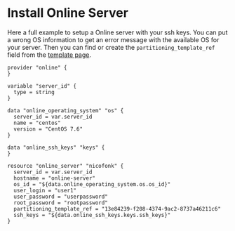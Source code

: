 # Install Online Server

Here a full example to setup a Online server with your ssh keys.
You can put a wrong OS information to get an error message
with the available OS for your server. Then you can find or
create the `partitioning_template_ref` field from the
[template page](https://console.online.net/en/template).

```HCL
provider "online" {
}

variable "server_id" {
  type = string
}

data "online_operating_system" "os" {
  server_id = var.server_id
  name = "centos"
  version = "CentOS 7.6"
}

data "online_ssh_keys" "keys" {
}

resource "online_server" "nicofonk" {
  server_id = var.server_id
  hostname = "online-server"
  os_id = "${data.online_operating_system.os.os_id}"
  user_login = "user1"
  user_password = "userpassword"
  root_password = "rootpassword"
  partitioning_template_ref = "13e84239-f208-4374-9ac2-8737a46211c6"
  ssh_keys = "${data.online_ssh_keys.keys.ssh_keys}"
}
```
